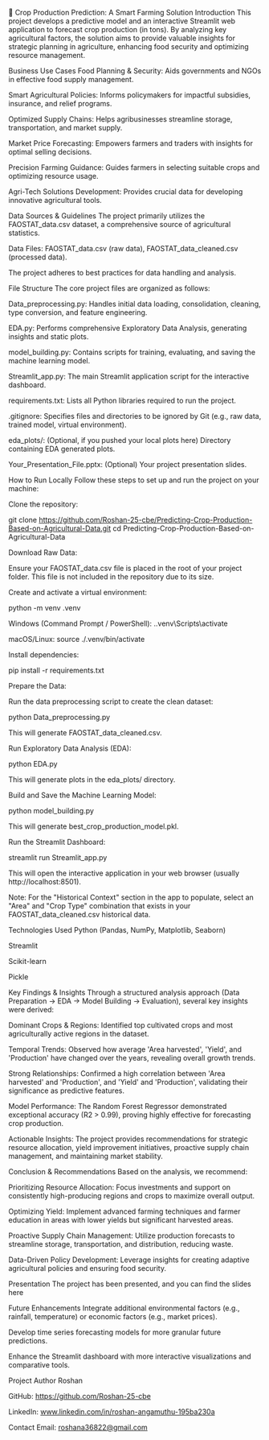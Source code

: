 🌾 Crop Production Prediction: A Smart Farming Solution
Introduction
This project develops a predictive model and an interactive Streamlit web application to forecast crop production (in tons). By analyzing key agricultural factors, the solution aims to provide valuable insights for strategic planning in agriculture, enhancing food security and optimizing resource management.

Business Use Cases
Food Planning & Security: Aids governments and NGOs in effective food supply management.

Smart Agricultural Policies: Informs policymakers for impactful subsidies, insurance, and relief programs.

Optimized Supply Chains: Helps agribusinesses streamline storage, transportation, and market supply.

Market Price Forecasting: Empowers farmers and traders with insights for optimal selling decisions.

Precision Farming Guidance: Guides farmers in selecting suitable crops and optimizing resource usage.

Agri-Tech Solutions Development: Provides crucial data for developing innovative agricultural tools.

Data Sources & Guidelines
The project primarily utilizes the FAOSTAT_data.csv dataset, a comprehensive source of agricultural statistics.

Data Files: FAOSTAT_data.csv (raw data), FAOSTAT_data_cleaned.csv (processed data).

The project adheres to best practices for data handling and analysis.

File Structure
The core project files are organized as follows:

Data_preprocessing.py: Handles initial data loading, consolidation, cleaning, type conversion, and feature engineering.

EDA.py: Performs comprehensive Exploratory Data Analysis, generating insights and static plots.

model_building.py: Contains scripts for training, evaluating, and saving the machine learning model.

Streamlit_app.py: The main Streamlit application script for the interactive dashboard.

requirements.txt: Lists all Python libraries required to run the project.

.gitignore: Specifies files and directories to be ignored by Git (e.g., raw data, trained model, virtual environment).

eda_plots/: (Optional, if you pushed your local plots here) Directory containing EDA generated plots.

Your_Presentation_File.pptx: (Optional) Your project presentation slides.

How to Run Locally
Follow these steps to set up and run the project on your machine:

Clone the repository:

git clone https://github.com/Roshan-25-cbe/Predicting-Crop-Production-Based-on-Agricultural-Data.git
cd Predicting-Crop-Production-Based-on-Agricultural-Data

Download Raw Data:

Ensure your FAOSTAT_data.csv file is placed in the root of your project folder. This file is not included in the repository due to its size.

Create and activate a virtual environment:

python -m venv .venv

Windows (Command Prompt / PowerShell): .\.venv\Scripts\activate

macOS/Linux: source ./.venv/bin/activate

Install dependencies:

pip install -r requirements.txt

Prepare the Data:

Run the data preprocessing script to create the clean dataset:

python Data_preprocessing.py

This will generate FAOSTAT_data_cleaned.csv.

Run Exploratory Data Analysis (EDA):

python EDA.py

This will generate plots in the eda_plots/ directory.

Build and Save the Machine Learning Model:

python model_building.py

This will generate best_crop_production_model.pkl.

Run the Streamlit Dashboard:

streamlit run Streamlit_app.py

This will open the interactive application in your web browser (usually http://localhost:8501).

Note: For the "Historical Context" section in the app to populate, select an "Area" and "Crop Type" combination that exists in your FAOSTAT_data_cleaned.csv historical data.

Technologies Used
Python (Pandas, NumPy, Matplotlib, Seaborn)

Streamlit

Scikit-learn

Pickle

Key Findings & Insights
Through a structured analysis approach (Data Preparation -> EDA -> Model Building -> Evaluation), several key insights were derived:

Dominant Crops & Regions: Identified top cultivated crops and most agriculturally active regions in the dataset.

Temporal Trends: Observed how average 'Area harvested', 'Yield', and 'Production' have changed over the years, revealing overall growth trends.

Strong Relationships: Confirmed a high correlation between 'Area harvested' and 'Production', and 'Yield' and 'Production', validating their significance as predictive features.

Model Performance: The Random Forest Regressor demonstrated exceptional accuracy (R2 > 0.99), proving highly effective for forecasting crop production.

Actionable Insights: The project provides recommendations for strategic resource allocation, yield improvement initiatives, proactive supply chain management, and maintaining market stability.

Conclusion & Recommendations
Based on the analysis, we recommend:

Prioritizing Resource Allocation: Focus investments and support on consistently high-producing regions and crops to maximize overall output.

Optimizing Yield: Implement advanced farming techniques and farmer education in areas with lower yields but significant harvested areas.

Proactive Supply Chain Management: Utilize production forecasts to streamline storage, transportation, and distribution, reducing waste.

Data-Driven Policy Development: Leverage insights for creating adaptive agricultural policies and ensuring food security.

Presentation
The project has been presented, and you can find the slides here

Future Enhancements
Integrate additional environmental factors (e.g., rainfall, temperature) or economic factors (e.g., market prices).

Develop time series forecasting models for more granular future predictions.

Enhance the Streamlit dashboard with more interactive visualizations and comparative tools.

Project Author
Roshan

GitHub: https://github.com/Roshan-25-cbe

LinkedIn: www.linkedin.com/in/roshan-angamuthu-195ba230a

Contact Email: roshana36822@gmail.com
